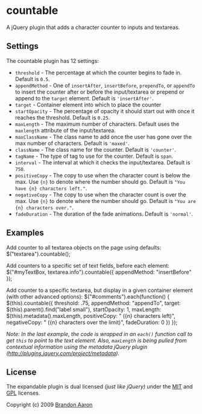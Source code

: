 # countable

A jQuery plugin that adds a character counter to inputs and textareas.


## Settings

The countable plugin has 12 settings:

* `threshold` - The percentage at which the counter begins to fade in. Default is `0.5`.
* `appendMethod` - One of `insertAfter`, `insertBefore`, `prependTo`, or `appendTo` to insert the counter after or before the input/textarea or prepend or append to the `target` element. Default is `'insertAfter'`.
* `target` - Container element into which to place the counter
* `startOpacity` - The percentage of opacity it should start out with once it reaches the threshold. Default is `0.25`.
* `maxLength` - The maximum number of characters. Default uses the `maxlength` attribute of the input/textarea.
* `maxClassName` - The class name to add once the user has gone over the max number of characters. Default is `'maxed'`.
* `className` - The class name for the counter. Default is `'counter'`.
* `tagName` - The type of tag to use for the counter. Default is `span`.
* `interval` - The interval at which it checks the input/textarea. Default is `750`.
* `positiveCopy` - The copy to use when the character count is below the max. Use `{n}` to denote where the number should go. Default is `"You have {n} characters left."`.
* `negativeCopy` - The copy to use when the character count is over the max. Use `{n}` to denote where the number should go. Default is `"You are {n} characters over."`.
* `fadeDuration` - The duration of the fade animations. Default is `'normal'`.

## Examples

Add counter to all textarea objects on the page using defaults:
    $("textarea").countable();

Add counters to a specific set of text fields, before each element:
    $("#myTextBox, textarea.info").countable({ appendMethod: "insertBefore" });

Add counter to a specific textarea, but display in a given container element (with other advanced options):
    $("#comments").each(function() {
      $(this).countable({
        threshold: .75,
        appendMethod: "appendTo",
        target: $(this).parent().find("label small"),
        startOpacity: 1,
        maxLength: $(this).metadata().maxLength,
        positiveCopy: " ({n} characters left)",
        negativeCopy: " ({n} characters over the limit)",
        fadeDuration: 0
      })
    });

_Note: In the last example, the code is wrapped in an `each()` function call to get `this` to point to the text element. Also, `maxLength` is being pulled from contextual information using the metadata jQuery plugin (<http://plugins.jquery.com/project/metadata>)._

## License

The expandable plugin is dual licensed *(just like jQuery)* under the [MIT](http://www.opensource.org/licenses/mit-license.php) and [GPL](http://www.opensource.org/licenses/gpl-license.php) licenses.

Copyright (c) 2009 [Brandon Aaron](http://brandonaaron.net)